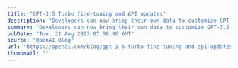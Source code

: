 ```yaml
---
title: "GPT-3.5 Turbo fine-tuning and API updates"
description: "Developers can now bring their own data to customize GPT-3.5 Turbo for their use cases."
summary: "Developers can now bring their own data to customize GPT-3.5 Turbo for their use cases."
pubDate: "Tue, 22 Aug 2023 07:00:00 GMT"
source: "OpenAI Blog"
url: "https://openai.com/blog/gpt-3-5-turbo-fine-tuning-and-api-updates"
thumbnail: ""
---
```


